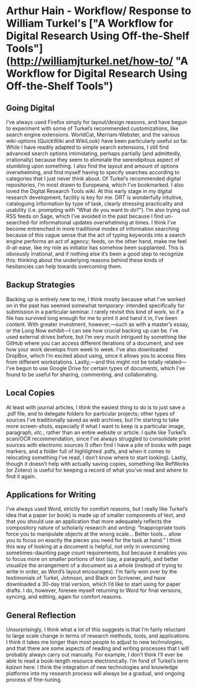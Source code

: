 # Arthur Hain - Workflow/ Response to William Turkel's ["A Workflow for Digital Research Using Off-the-Shelf Tools"] (http://williamjturkel.net/how-to/ "A Workflow for Digital Research Using Off-the-Shelf Tools")  

## Going Digital
I’ve always used Firefox simply for layout/design reasons, and have begun to experiment with some of Turkel’s recommended customizations, like search engine extensions. WorldCat, Merriam-Webster, and the various wiki-options (QuickWiki and WikiLook) have been particularly useful so far. While I have readily adapted to simple search extensions, I still find advanced search options intimidating, perhaps partially (and admittedly, irrationally) because they seem to eliminate the serendipitous aspect of stumbling upon something. I also find the layout and amount of options overwhelming, and find myself having to specify searches according to categories that I just never think about. Of Turkel’s recommended digital repositories, I’m most drawn to Europeana, which I’ve bookmarked. I also loved the Digital Research Tools wiki. At this early stage in my digital research development, facility is key for me. DRT is wonderfully intuitive, cataloguing information by type of task, clearly stressing practicality and usability (i.e. prompting with “What do you want to *do*?”). I’m also trying out RSS feeds on Sage, which I’ve avoided in the past because I find un-searched-for informational updates overwhelming at times. I think I’ve become entrenched in more traditional modes of information searching because of this vague sense that the act of typing keywords into a search engine performs an act of agency; feeds, on the other hand, make me feel ill-at-ease, like my role as initiator has somehow been supplanted. This is obviously irrational, and if nothing else it’s been a good step to recognize this: thinking about the underlying reasons behind these kinds of hesitancies can help towards overcoming them.  

## Backup Strategies
Backing up is entirely new to me, I think mostly because what I’ve worked on in the past has seemed somewhat temporary: intended specifically for submission in a particular seminar. I rarely revisit this kind of work, so if a file has survived long enough for me to print it and hand it in, I’ve been content. With greater investment, however,—such as with a master’s essay, or the Long Now exhibit—I can see how crucial backing up can be. I’ve used external drives before, but I’m very much intrigued by something like GitHub where you can access different iterations of a document, and see how your work develops from week to week. I’ve also downloaded DropBox, which I’m excited about using, since it allows you to access files from different workstations. Lastly,—and this might not be totally related—I’ve begun to use Google Drive for certain types of documents, which I’ve found to be useful for sharing, commenting, and collaborating.   

## Local Copies
At least with journal articles, I think the easiest thing to do is to just save a .pdf file, and to delegate folders for particular projects; other types of sources I’ve traditionally saved as web archives, but I’m starting to take more screen-shots, especially if what I want to keep is a particular image, paragraph, *etc.*, rather than an entire website or article. I quite like Turkel’s scan/OCR recommendation, since I’ve always struggled to consolidate print sources with electronic sources (I often find I have a pile of books with page markers, and a folder full of highlighted .pdfs, and when it comes to relocating something I’ve read, I don’t know where to start looking). Lastly, though it doesn’t help with actually saving copies, something like RefWorks (or Zotero) is useful for keeping a record of what you’ve read and where to find it again.   
## Applications for Writing
I’ve always used Word, strictly for comfort reasons, but I really like Turkel’s idea that a paper (or book) is made up of smaller components of text, and that you should use an application that more adequately reflects the compository nature of scholarly research and writing: “Inappropriate tools force you to manipulate objects at the wrong scale... Better tools... allow you to focus on exactly the pieces you need for the task at hand.” I think this way of looking at a document is helpful, not only in overcoming sometimes-daunting page count requirements, but because it enables you to focus more on smaller portions of text (say, a paragraph), and better visualize the arrangement of a document as a whole (instead of trying to write in order, as Word’s layout encourages). I’m fairly won over by the testimonials of Turkel, Johnson, and Black on Scrivener, and have downloaded a 30-day trial version, which I’d like to start using for paper drafts. I do, however, foresee myself returning to Word for final versions, syncing, and editing, again for comfort reasons.    
## General Reflection
Unsurprisingly, I think what a lot of this suggests is that I’m fairly reluctant to large scale change in terms of research methods, tools, and applications. I think it takes me longer than most people to adjust to new technologies, and that there are some aspects of reading and writing processes that I will probably always carry out manually. For example, I don’t think I’ll ever be able to read a book-length resource electronically. I’m fond of Turkel’s term *kaizen* here: I think the integration of new technologies and knowledge platforms into my research process will always be a gradual, and ongoing process of fine-tuning.    
